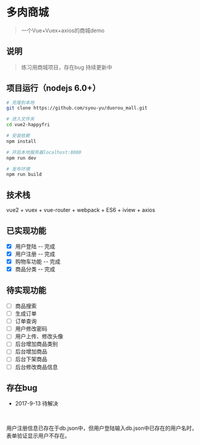 # 多肉商城

> 一个Vue+Vuex+axios的商城demo

## 说明
> 练习用商城项目，存在bug
> 持续更新中

## 项目运行（nodejs 6.0+）
``` bash
# 克隆到本地
git clone https://github.com/syou-yu/duorou_mall.git

# 进入文件夹
cd vue2-happyfri

# 安装依赖
npm install

# 开启本地服务器localhost:8080
npm run dev

# 发布环境
npm run build
```

## 技术栈

vue2 + vuex + vue-router + webpack + ES6 + iview + axios

## 已实现功能
- [x] 用户登陆 -- 完成
- [x] 用户注册 -- 完成
- [x] 购物车功能 -- 完成
- [x] 商品分类 -- 完成

## 待实现功能
- [ ] 商品搜索
- [ ] 生成订单
- [ ] 订单查询
- [ ] 用户修改密码
- [ ] 用户上传、修改头像
- [ ] 后台增加商品类别
- [ ] 后台增加商品
- [ ] 后台下架商品
- [ ] 后台修改商品信息

## 存在bug

- 2017-9-13 待解决
<br>

用户注册信息已存在于db.json中，但用户登陆输入db.json中已存在的用户名时，表单验证显示用户不存在。

